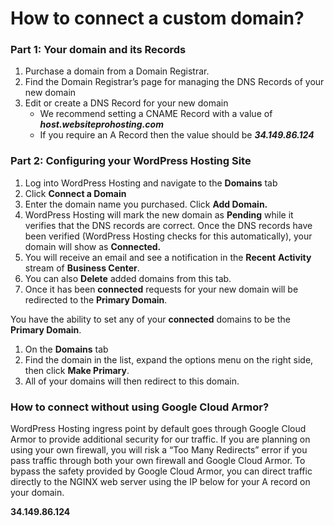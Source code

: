 # How to connect a custom domain?

### Part 1: Your domain and its Records

1.  Purchase a domain from a Domain Registrar.
2.  Find the Domain Registrar’s page for managing the DNS Records of your new domain
3.  Edit or create a DNS Record for your new domain
    *   We recommend setting a CNAME Record with a value of **_host.websiteprohosting.com_**
    *   If you require an A Record then the value should be **_34.149.86.124_**

### Part 2: Configuring your WordPress Hosting Site

1.  Log into WordPress Hosting and navigate to the **Domains** tab
2.  Click **Connect a Domain**
3.  Enter the domain name you purchased. Click **Add Domain.**
4.  WordPress Hosting will mark the new domain as **Pending** while it verifies that the DNS records are correct. Once the DNS records have been verified (WordPress Hosting checks for this automatically), your domain will show as **Connected.** 
5.  You will receive an email and see a notification in the **Recent** **Activity** stream of **Business Center**.
6.  You can also **Delete** added domains from this tab.
7.  Once it has been **connected** requests for your new domain will be redirected to the **Primary Domain**.

You have the ability to set any of your **connected** domains to be the **Primary Domain**.

1.  On the **Domains** tab
2.  Find the domain in the list, expand the options menu on the right side, then click **Make Primary**.
3.  All of your domains will then redirect to this domain.

### How to connect without using Google Cloud Armor?

WordPress Hosting ingress point by default goes through Google Cloud Armor to provide additional security for our traffic. If you are planning on using your own firewall, you will risk a “Too Many Redirects” error if you pass traffic through both your own firewall and Google Cloud Armor. To bypass the safety provided by Google Cloud Armor, you can direct traffic directly to the NGINX web server using the IP below for your A record on your domain.

**34.149.86.124**